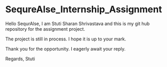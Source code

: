 # SequreAlse_Internship_Assignment
Hello SequrAlse,
I am Stuti Sharan Shrivastava and this is my git hub repository for the assignment project.

The project is still in process.
I hope it is up to your mark.

Thank you for the opportunity.
I eagerly await your reply.

Regards,
Stuti
